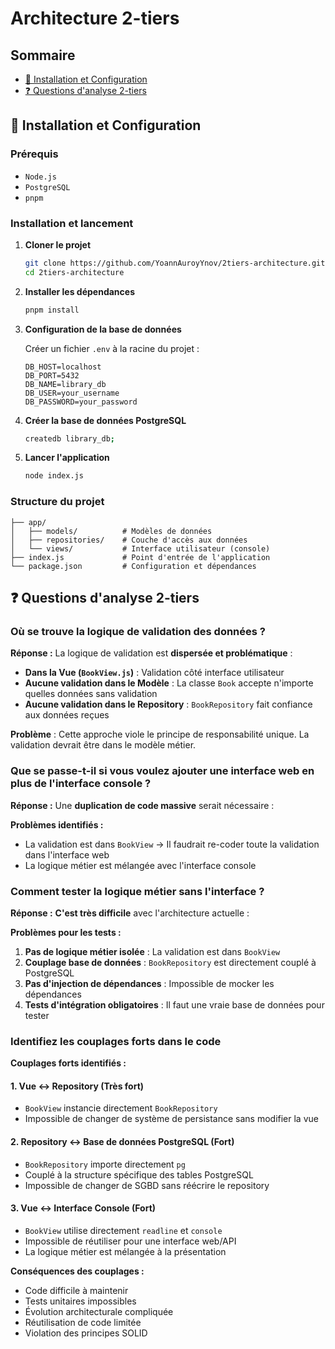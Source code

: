 # Architecture 2-tiers

## Sommaire

- [🚀 Installation et Configuration](#-installation-et-configuration)
- [❓ Questions d'analyse 2-tiers](#-questions-danalyse-2-tiers)

## 🚀 Installation et Configuration

### Prérequis

- `Node.js`
- `PostgreSQL`
- `pnpm`

### Installation et lancement

1. **Cloner le projet**

   ```bash
   git clone https://github.com/YoannAuroyYnov/2tiers-architecture.git
   cd 2tiers-architecture
   ```

2. **Installer les dépendances**

   ```bash
   pnpm install
   ```

3. **Configuration de la base de données**

   Créer un fichier `.env` à la racine du projet :

   ```env
   DB_HOST=localhost
   DB_PORT=5432
   DB_NAME=library_db
   DB_USER=your_username
   DB_PASSWORD=your_password
   ```

4. **Créer la base de données PostgreSQL**

   ```bash
   createdb library_db;
   ```

5. **Lancer l'application**
   ```bash
   node index.js
   ```

### Structure du projet

```
├── app/
│   ├── models/          # Modèles de données
│   ├── repositories/    # Couche d'accès aux données
│   └── views/           # Interface utilisateur (console)
├── index.js             # Point d'entrée de l'application
└── package.json         # Configuration et dépendances
```

## ❓ Questions d'analyse 2-tiers

### Où se trouve la logique de validation des données ?

**Réponse :** La logique de validation est **dispersée et problématique** :

- **Dans la Vue (`BookView.js`)** : Validation côté interface utilisateur
- **Aucune validation dans le Modèle** : La classe `Book` accepte n'importe quelles données sans validation
- **Aucune validation dans le Repository** : `BookRepository` fait confiance aux données reçues

**Problème** : Cette approche viole le principe de responsabilité unique. La validation devrait être dans le modèle métier.

### Que se passe-t-il si vous voulez ajouter une interface web en plus de l'interface console ?

**Réponse :** Une **duplication de code massive** serait nécessaire :

**Problèmes identifiés :**

- La validation est dans `BookView` → Il faudrait re-coder toute la validation dans l'interface web
- La logique métier est mélangée avec l'interface console

### Comment tester la logique métier sans l'interface ?

**Réponse :** **C'est très difficile** avec l'architecture actuelle :

**Problèmes pour les tests :**

1. **Pas de logique métier isolée** : La validation est dans `BookView`
2. **Couplage base de données** : `BookRepository` est directement couplé à PostgreSQL
3. **Pas d'injection de dépendances** : Impossible de mocker les dépendances
4. **Tests d'intégration obligatoires** : Il faut une vraie base de données pour tester

### Identifiez les couplages forts dans le code

**Couplages forts identifiés :**

#### 1. **Vue ↔ Repository (Très fort)**

- `BookView` instancie directement `BookRepository`
- Impossible de changer de système de persistance sans modifier la vue

#### 2. **Repository ↔ Base de données PostgreSQL (Fort)**

- `BookRepository` importe directement `pg`
- Couplé à la structure spécifique des tables PostgreSQL
- Impossible de changer de SGBD sans réécrire le repository

#### 3. **Vue ↔ Interface Console (Fort)**

- `BookView` utilise directement `readline` et `console`
- Impossible de réutiliser pour une interface web/API
- La logique métier est mélangée à la présentation

**Conséquences des couplages :**

- Code difficile à maintenir
- Tests unitaires impossibles
- Évolution architecturale compliquée
- Réutilisation de code limitée
- Violation des principes SOLID
